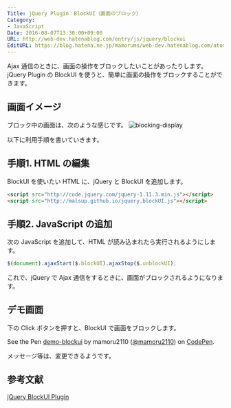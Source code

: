 ```yaml
---
Title: jQuery Plugin：BlockUI（画面のブロック）
Category:
- JavaScript
Date: 2016-08-07T13:30:00+09:00
URL: http://web-dev.hatenablog.com/entry/js/jquery/blockui
EditURL: https://blog.hatena.ne.jp/mamorums/web-dev.hatenablog.com/atom/entry/10328749687178878992
---
```


Ajax 通信のときに、画面の操作をブロックしたいことがあったりします。jQuery Plugin の BlockUI を使うと、簡単に画面の操作をブロックすることができます。


## 画面イメージ
ブロック中の画面は、次のような感じです。
![blocking-display](http://cdn-ak.f.st-hatena.com/images/fotolife/m/mamorums/20160813/20160813082334.png)

以下に利用手順を書いていきます。


## 手順1. HTML の編集
BlockUI を使いたい HTML に、jQuery と BlockUI を追加します。

```html
<script src="http://code.jquery.com/jquery-1.11.3.min.js"></script>
<script src="http://malsup.github.io/jquery.blockUI.js"></script>
```

## 手順2. JavaScript の追加
次の JavaScript を追加して、HTML が読み込まれたら実行されるようにします。

```javascript
$(document).ajaxStart($.blockUI).ajaxStop($.unblockUI);
```

これで、jQuery で Ajax 通信をするときに、画面がブロックされるようになります。


## デモ画面
下の Click ボタンを押すと、BlockUI で画面をブロックします。

<p class="codepen" data-height="180" data-theme-id="0" data-slug-hash="vOVLab" data-default-tab="result" data-user="mamoru2110">See the Pen <a href="http://codepen.io/mamoru2110/pen/vOVLab/">demo-blockui</a> by mamoru2110 (<a href="http://codepen.io/mamoru2110">@mamoru2110</a>) on <a href="http://codepen.io">CodePen</a>.</p>
<script src="//assets.codepen.io/assets/embed/ei.js" async=""></script>

メッセージ等は、変更できるようです。


## 参考文献
[jQuery BlockUI Plugin](http://malsup.com/jquery/block/)

